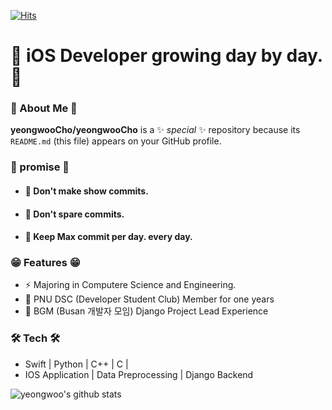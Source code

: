 
[![Hits](https://hits.seeyoufarm.com/api/count/incr/badge.svg?url=https%3A%2F%2Fgithub.com%2FyeongwooCho&count_bg=%23289CDD&title_bg=%23555555&icon=&icon_color=%232B2A2A&title=hits&edge_flat=false)](https://hits.seeyoufarm.com)


# 📱 iOS Developer growing day by day.📱

### 👋 About Me 👋 
**yeongwooCho/yeongwooCho** is a ✨ _special_ ✨ repository because its `README.md` (this file) appears on your GitHub profile.

### 👊 promise 👊
- #### 🌱 Don't make show commits. 
- #### 🌱 Don't spare commits.
- #### 🌱 Keep Max commit per day. every day.

### 😁 Features 😁
- ⚡ Majoring in Computere Science and Engineering.
- 👯 PNU DSC (Developer Student Club) Member for one years
- 🔭 BGM (Busan 개발자 모임) Django Project Lead Experience

### 🛠 Tech 🛠
- Swift | Python | C++ | C |
- IOS Application | Data Preprocessing | Django Backend

![yeongwoo's github stats](https://github-readme-stats.vercel.app/api?username=yeongwooCho&show_icons=true)
